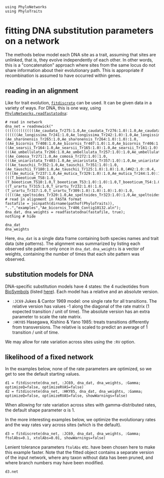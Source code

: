 ```@setup concatdna
using PhyloNetworks
using PhyloTraits
```

# fitting DNA substitution parameters on a network

The methods below model each DNA site as a trait, assuming that
sites are unlinked, that is, they evolve independently of each other.
In other words, this is a "concatenation" approach where
sites from the same locus do not share information about their
evolutionary path. This is appropriate if recombination is assumed
to have occurred within genes.

## reading in an alignment

Like for trait evolution, [`fitdiscrete`](@ref) can be used. It can be
given data in a variety of ways. For DNA, this is one way, using
[`PhyloNetworks.readfastatodna`](@extref):

```@example concatdna
# read in network
dna_net = readnewick("((((((((((((((Ae_caudata_Tr275:1.0,Ae_caudata_Tr276:1.0):1.0,Ae_caudata_Tr139:1.0):1.0)#H1:1.0::0.6,((((((Ae_longissima_Tr241:1.0,Ae_longissima_Tr242:1.0):1.0,Ae_longissima_Tr355:1.0):1.0,(Ae_sharonensis_Tr265:1.0,Ae_sharonensis_Tr264:1.0):1.0):1.0,((Ae_bicornis_Tr408:1.0,Ae_bicornis_Tr407:1.0):1.0,Ae_bicornis_Tr406:1.0):1.0):1.0,((Ae_searsii_Tr164:1.0,Ae_searsii_Tr165:1.0):1.0,Ae_searsii_Tr161:1.0):1.0):1.0)#H2:1.0::0.6):1.0,(((Ae_umbellulata_Tr266:1.0,Ae_umbellulata_Tr257:1.0):1.0,Ae_umbellulata_Tr268:1.0):1.0,#H1:1.0::0.4):1.0):1.0,((Ae_comosa_Tr271:1.0,Ae_comosa_Tr272:1.0):1.0,(((Ae_uniaristata_Tr403:1.0,Ae_uniaristata_Tr357:1.0):1.0,Ae_uniaristata_Tr402:1.0):1.0,Ae_uniaristata_Tr404:1.0):1.0):1.0):1.0,(((Ae_tauschii_Tr352:1.0,Ae_tauschii_Tr351:1.0):1.0,(Ae_tauschii_Tr180:1.0,Ae_tauschii_Tr125:1.0):1.0):1.0,(#H2:1.0::0.4,((((Ae_mutica_Tr237:1.0,Ae_mutica_Tr329:1.0):1.0,Ae_mutica_Tr244:1.0):1.0,Ae_mutica_Tr332:1.0):1.0)#H4:1.0::0.6):1.0):1.0):1.0,(((T_boeoticum_TS8:1.0,(T_boeoticum_TS10:1.0,T_boeoticum_TS3:1.0):1.0):1.0,T_boeoticum_TS4:1.0):1.0,((T_urartu_Tr315:1.0,T_urartu_Tr232:1.0):1.0,(T_urartu_Tr317:1.0,T_urartu_Tr309:1.0):1.0):1.0):1.0):1.0,(((((Ae_speltoides_Tr320:1.0,Ae_speltoides_Tr323:1.0):1.0,Ae_speltoides_Tr223:1.0):1.0,Ae_speltoides_Tr251:1.0):1.0):1.0,#H4:1.0::0.4):1.0):1.0):1.0,Ta_caputMedusae_TB2:1.0):1.0,S_vavilovii_Tr279:1.0):1.0,Er_bonaepartis_TB1:1.0):1.0,H_vulgare_HVens23:1.0);");
# read in alignment in FASTA format
fastafile = joinpath(dirname(pathof(PhyloTraits)), "..","examples","Ae_bicornis_Tr406_Contig10132.aln");
dna_dat, dna_weights = readfastatodna(fastafile, true);
nothing # hide
```
```@repl concatdna
dna_dat
dna_weights
```

Here, `dna_dat` is a single data frame containing both species names
and trait data (site patterns). The alignment was summarized by listing
each observed site pattern only once in `dna_dat`.
`dna_weights` is a vector of weights, containing
the number of times that each site pattern was observed.

## substitution models for DNA

DNA-specific substitution models have 4 states: the 4 nucleotides from
[BioSymbols](https://github.com/BioJulia/BioSymbols.jl)
(listed [here](https://biojulia.dev/BioSymbols.jl/stable/nucleicacids/)).
Each model has a relative and an absolute version.
- `:JC69` Jukes & Cantor 1969 model: one single rate for all transitions.
  The relative version has values -1 along the diagonal of the rate matrix
  (1 expected transition / unit of time). The absolute version has an extra
  parameter to scale the rate matrix.
- `:HKY85` Hasegawa, Kishino & Yano 1985: treats transitions differently
  from transversions. The relative is scaled to predict an average of
  1 transition / unit of time.

We may allow for rate variation across sites using the `:RV` option.

## likelihood of a fixed network

In the examples below, none of the rate parameters are optimized,
so we get to see the default starting values.

```@repl concatdna
d1 = fitdiscrete(dna_net, :JC69, dna_dat, dna_weights, :Gamma; optimizeQ=false, optimizeRVAS=false)
d2 = fitdiscrete(dna_net, :HKY85, dna_dat, dna_weights, :Gamma; optimizeQ=false, optimizeRVAS=false, showWarnings=false)
```
When allowing for rate variation across sites with gamma-distributed rates,
the default shape parameter α is 1.

In the more interesting examples below,
we optimize the evolutionary rates and the way rates vary across sites
(which is the default).
```@repl concatdna
d3 = fitdiscrete(dna_net, :JC69, dna_dat, dna_weights, :Gamma; ftolAbs=0.1, xtolAbs=0.01, showWarnings=false)
```
Lenient tolerance parameters `ftolAbs` etc. have been chosen here to
make this example faster.
Note that the fitted object contains a separate version of the input network,
where any taxon without data has been pruned, and where branch numbers
may have been modified.

```@repl concatdna
d3.net
```
